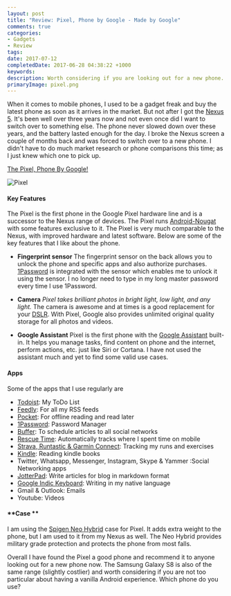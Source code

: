 ```yaml
---
layout: post
title: "Review: Pixel, Phone by Google - Made by Google"
comments: true
categories:
- Gadgets
- Review
tags: 
date: 2017-07-12
completedDate: 2017-06-28 04:38:22 +1000
keywords: 
description: Worth considering if you are looking out for a new phone.
primaryImage: pixel.png
---
```


When it comes to mobile phones, I used to be a gadget freak and buy the latest phone as soon as it arrives in the market. But not after I got the [Nexus 5](http://www.rahulpnath.com/blog/review-two-months-and-counting-android-and-nexus-5/). It's been well over three years now and not even once did I want to switch over to something else. The phone never slowed down over these years, and the battery lasted enough for the day. I broke the Nexus screen a couple of months back and was forced to switch over to a new phone. I didn't have to do much market research or phone comparisons this time; as I just knew which one to pick up.

[The Pixel, Phone By Google!](https://madeby.google.com/intl/en_au/phone/)

<img src="{{site.images_root}}/pixel.png" alt="Pixel" class="center" />

#### **Key Features**

The Pixel is the first phone in the Google Pixel hardware line and is a successor to the Nexus range of devices. The Pixel runs [Android-Nougat](https://www.android.com/intl/en_au/versions/nougat-7-0/) with some features exclusive to it. The Pixel is very much comparable to the Nexus, with improved hardware and latest software. Below are some of the key features that I like about the phone.

 - **Fingerprint sensor** The fingerprint sensor on the back allows you to unlock the phone and specific apps and also authorize purchases. [1Password](http://www.rahulpnath.com/blog/password-manager-get-one-if-you-havent-already/) is integrated with the sensor which enables me to unlock it using the sensor. I no longer need to type in my long master password every time I use 1Password.

 - **Camera** *Pixel takes brilliant photos in bright light, low light, and any light.* The camera is awesome and at times is a good replacement for your [DSLR](http://www.rahulpnath.com/blog/photography-learning-to-click/). With Pixel, Google also provides unlimited original quality storage for all photos and videos.

 - **Google Assistant** Pixel is the first phone with the [Google Assistant](https://assistant.google.com/) built-in. It helps you manage tasks, find content on phone and the internet, perform actions, etc. just like Siri or Cortana. I have not used the assistant much and yet to find some valid use cases.

#### **Apps**

 Some of the apps that I use regularly are     

- [Todoist](http://www.rahulpnath.com/blog/todoist-manage-your-todo-list/): My ToDo List      
- [Feedly](http://www.rahulpnath.com/blog/feedly-one-stop-reading-place/): For all my RSS feeds     
- [Pocket](http://www.rahulpnath.com/blog/pocket-offline-reading-made-easy/): For offline reading and read later      
- [1Password](http://www.rahulpnath.com/blog/password-manager-get-one-if-you-havent-already/): Password Manager     
- [Buffer](http://www.rahulpnath.com/blog/buffer-smarter-social-sharing/): To schedule articles to all social networks      
- [Rescue Time](http://www.rahulpnath.com/blog/rescue-time-track-your-time/): Automatically tracks where I spent time on mobile      
- [Strava, Runtastic & Garmin Connect](http://www.rahulpnath.com/blog/three_months_to_a_half_marathon/): Tracking my runs and exercises
- [Kindle](https://play.google.com/store/apps/details?id=com.amazon.kindle): Reading kindle books
- Twitter, Whatsapp, Messenger, Instagram, Skype & Yammer :Social Networking apps
- [JotterPad](http://www.rahulpnath.com/blog/optimizing-octopress-workflow-for-new-posts/): Write articles for blog in markdown format
- [Google Indic Keyboard](http://www.rahulpnath.com/blog/how-to-setup-google-indic-keyboard-on-your-android-phone/): Writing in my native language
- Gmail & Outlook: Emails
- Youtube: Videos   


#### **Case **

I am using the [Spigen Neo Hybrid](http://www.rahulpnath.com/blog/spigen-awesome-phone-cases/) case for Pixel. It adds extra weight to the phone, but I am used to it from my Nexus as well. The Neo Hybrid provides military grade protection and protects the phone from most falls.

Overall I have found the Pixel a good phone and recommend it to anyone looking out for a new phone now. The Samsung Galaxy S8 is also of the same range (slightly costlier) and worth considering if you are not too particular about having a vanilla Android experience. Which phone do you use?